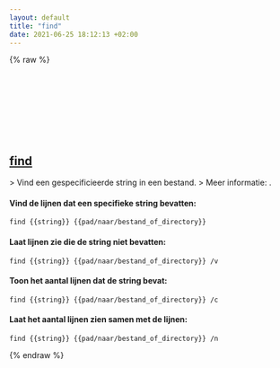 ```yaml
---
layout: default
title: "find"
date: 2021-06-25 18:12:13 +02:00
---
```

{% raw %}
<h2 id="find">
  <a href="/nl/windows/find.html">find</a> <a href="#find"><svg class="icon">
    <use href="/assets/images/unicode_sprite.svg#link" />
  </svg></a>
</h2>
> Vind een gespecificieerde string in een bestand.
> Meer informatie: <https://docs.microsoft.com/windows-server/administration/windows-commands/find>.

#### Vind de lijnen dat een specifieke string bevatten:
```shell
find {{string}} {{pad/naar/bestand_of_directory}}
```
#### Laat lijnen zie die de string niet bevatten:
```shell
find {{string}} {{pad/naar/bestand_of_directory}} /v
```
#### Toon het aantal lijnen dat de string bevat:
```shell
find {{string}} {{pad/naar/bestand_of_directory}} /c
```
#### Laat het aantal lijnen zien samen met de lijnen:
```shell
find {{string}} {{pad/naar/bestand_of_directory}} /n
```
{% endraw %}